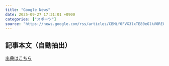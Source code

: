 ```yaml
---
title: "Google News"
date: 2025-09-27 17:31:01 +0900
categories: ["スポーツ"]
source: "https://news.google.com/rss/articles/CBMif0FVX3lxTE80eGlkV0REOFhxRHFMd0lYZEgyQjk0MVBtTWZ0Uk0xNU1zOEttcFFyTVZ5TThSd2RZZHo4aU5PT0h0ejZveDQ4YUJEaVBRNU9aVzFjalJJczNZNHVZMm54YWN2MjhxUFplTUllelhKLUVXSklhYjF3cm9jdEdzYnM?oc=5"
---
```


## 記事本文（自動抽出）
<body class="y0K44d EA71Tc" id="readabilityBody"></body>

[出典はこちら](https://news.google.com/rss/articles/CBMif0FVX3lxTE80eGlkV0REOFhxRHFMd0lYZEgyQjk0MVBtTWZ0Uk0xNU1zOEttcFFyTVZ5TThSd2RZZHo4aU5PT0h0ejZveDQ4YUJEaVBRNU9aVzFjalJJczNZNHVZMm54YWN2MjhxUFplTUllelhKLUVXSklhYjF3cm9jdEdzYnM?oc=5)
